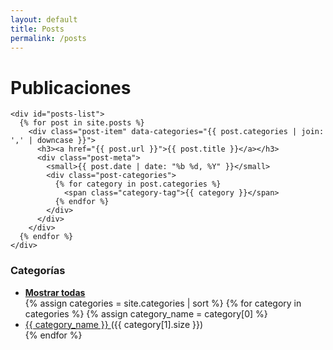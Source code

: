 ```yaml
---
layout: default
title: Posts
permalink: /posts
---
```


<div class="posts-container">
  <div class="posts-listing">
    <h1>Publicaciones</h1>
    
    <div id="posts-list">
      {% for post in site.posts %}
        <div class="post-item" data-categories="{{ post.categories | join: ',' | downcase }}">
          <h3><a href="{{ post.url }}">{{ post.title }}</a></h3>
          <div class="post-meta">
            <small>{{ post.date | date: "%b %d, %Y" }}</small>
            <div class="post-categories">
              {% for category in post.categories %}
                <span class="category-tag">{{ category }}</span>
              {% endfor %}
            </div>
          </div>
        </div>
      {% endfor %}
    </div>
  </div>

  <aside class="categories-sidebar">
    <h3>Categorías</h3>
    <ul id="categories-list">
      <li>
        <a href="#" onclick="clearFilter(); return false;">
          <strong>Mostrar todas</strong>
        </a>
      </li>
      {% assign categories = site.categories | sort %}
      {% for category in categories %}
        {% assign category_name = category[0] %}
        <li>
          <a href="#" 
             data-category="{{ category_name | downcase }}" 
             onclick="filterPosts('{{ category_name | downcase }}'); return false;">
            {{ category_name }}
          </a>
          <span>({{ category[1].size }})</span>
        </li>
      {% endfor %}
    </ul>
  </aside>
</div>

<script>
  function filterPosts(category) {
    const posts = document.querySelectorAll('.post-item');
    posts.forEach(post => {
      const postCategories = post.dataset.categories.split(',');
      if (postCategories.includes(category)) {
        post.style.display = 'block';
      } else {
        post.style.display = 'none';
      }
    });
    
    // Actualizar URL sin recargar la página
    history.pushState({}, '', `?category=${category}`);
    
    // Resaltar categoría seleccionada
    document.querySelectorAll('#categories-list a').forEach(link => {
      link.classList.remove('active');
    });
    document.querySelector(`#categories-list a[data-category="${category}"]`).classList.add('active');
  }
  
  function clearFilter() {
    const posts = document.querySelectorAll('.post-item');
    posts.forEach(post => {
      post.style.display = 'block';
    });
    
    // Limpiar parámetro de URL
    history.pushState({}, '', window.location.pathname);
    
    // Quitar resaltado de categorías
    document.querySelectorAll('#categories-list a').forEach(link => {
      link.classList.remove('active');
    });
  }
  
  // Filtrar al cargar la página si hay parámetro en la URL
  document.addEventListener('DOMContentLoaded', () => {
    const urlParams = new URLSearchParams(window.location.search);
    const category = urlParams.get('category');
    if (category) {
      filterPosts(category);
    }
  });
</script>